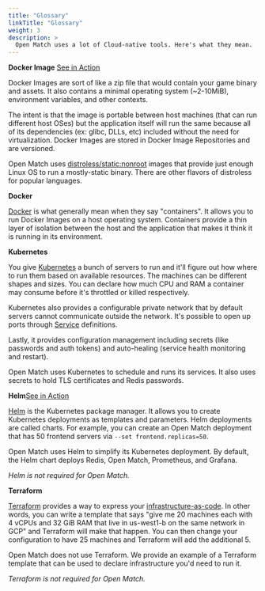 ```yaml
---
title: "Glossary"
linkTitle: "Glossary"
weight: 3
description: >
  Open Match uses a lot of Cloud-native tools. Here's what they mean.
---
```


**Docker Image** [See in Action](https://open-match.dev/site/docs/tutorials/matchmaker101/frontend/#build-and-push)

Docker Images are sort of like a zip file that would contain your game binary and assets.
It also contains a minimal operating system (~2-10MiB), environment variables, and other contexts.

The intent is that the image is portable between host machines (that can run different host OSes)
but the application itself will run the same because all of its dependencies (ex: glibc, DLLs, etc)
included without the need for virtualization. Docker Images are stored in Docker Image
Repositories and are versioned.

Open Match uses [distroless/static:nonroot](https://github.com/GoogleContainerTools/distroless)
images that provide just enough Linux OS to run a mostly-static binary. There are other flavors
of distroless for popular languages.

**Docker**

[Docker](https://docs.docker.com/engine/docker-overview/) is what generally mean when they say
"containers". It allows you to run Docker Images on a host operating system. Containers provide
a thin layer of isolation between the host and the application that makes it think it is running
in its environment.

**Kubernetes**

You give [Kubernetes](https://kubernetes.io/docs/concepts/overview/what-is-kubernetes/)
a bunch of servers to run and it'll figure out how where to run them based on available
resources. The machines can be different shapes and sizes. You can declare how much CPU
and RAM a container may consume before it's throttled or killed respectively.

Kubernetes also provides a configurable private network that by default servers cannot
communicate outside the network. It's possible to open up ports through
[Service](https://kubernetes.io/docs/concepts/services-networking/service/) definitions.

Lastly, it provides configuration management including secrets
(like passwords and auth tokens) and auto-healing (service health monitoring and restart).

Open Match uses Kubernetes to schedule and runs its services. It also uses secrets to
hold TLS certificates and Redis passwords.

**Helm**[See in Action](https://open-match.dev/site/docs/installation/helm/)

[Helm](https://helm.sh/) is the Kubernetes package manager. It allows you to create
Kubernetes deployments as templates and parameters. Helm deployments are called charts.
For example, you can create an Open Match deployment that has 50 frontend servers via
`--set frontend.replicas=50`.

Open Match uses Helm to simplify its Kubernetes deployment. By default, the Helm chart
deploys Redis, Open Match, Prometheus, and Grafana.

_Helm is not required for Open Match._

**Terraform**

[Terraform](https://www.terraform.io/intro/index.html#what-is-terraform-) provides
a way to express your
[infrastructure-as-code](https://en.wikipedia.org/wiki/Infrastructure_as_code).
In other words, you can write a template that says "give me 20 machines each with
4 vCPUs and 32 GiB RAM that live in us-west1-b on the same network in GCP" and
Terraform will make that happen. You can then change your configuration to have 25
machines and Terraform will add the additional 5.

Open Match does not use Terraform. We provide an example of a Terraform template that
can be used to declare infrastructure you'd need to run it.

_Terraform is not required for Open Match._
